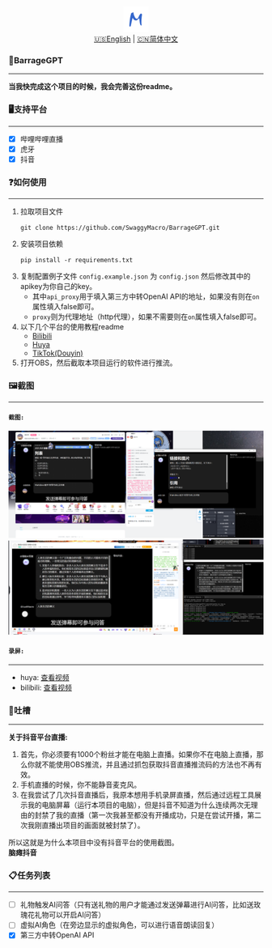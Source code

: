 <div align=center>
   <img src="Resources/Images/logo.png" width="50px" height="50px" alt="logo"/>
</div>
<div align=center>
   <a href="readme_en.md">🇺🇸English</a> | <a href="readme.md">🇨🇳简体中文</a>
</div>


### 🤖BarrageGPT
***
**当我快完成这个项目的时候，我会完善这份readme。**

### 🖥️支持平台
***
- [x] 哔哩哔哩直播
- [x] 虎牙
- [x] 抖音

### ❓如何使用
***
1. 拉取项目文件
   ```shell
   git clone https://github.com/SwaggyMacro/BarrageGPT.git
   ```
2. 安装项目依赖
   ```shell
   pip install -r requirements.txt
   ```
3. 复制配置例子文件 `config.example.json` 为 `config.json` 然后修改其中的apikey为你自己的key。
    - 其中`api_proxy`用于填入第三方中转OpenAI API的地址，如果没有则在`on`属性填入false即可。
    - `proxy`则为代理地址（http代理），如果不需要则在`on`属性填入false即可。
4. 以下几个平台的使用教程readme
    - [Bilibili](./Readme/readme_bilibili.md)
    - [Huya](./Readme/readme_huya.md)
    - [TikTok(Douyin)](./Readme/readme_tiktok.md)
5. 打开OBS，然后截取本项目运行的软件进行推流。

### 🖼️截图
***
#### `截图:`
![bilibili](https://raw.githubusercontent.com/SwaggyMacro/BarrageGPT/master/Screenshots/Pictures/bilibili.png)
![huya](https://raw.githubusercontent.com/SwaggyMacro/BarrageGPT/master/Screenshots/Pictures/huya.png)

#### `录屏:`
***
- huya: [查看视频](https://raw.githubusercontent.com/SwaggyMacro/BarrageGPT/master/Screenshots/Videos/huya.mp4)
- bilibili: [查看视频](https://raw.githubusercontent.com/SwaggyMacro/BarrageGPT/master/Screenshots/Videos/bilibili.mp4)

### 🤬吐槽
***
**关于抖音平台直播:**

1. 首先，你必须要有1000个粉丝才能在电脑上直播。如果你不在电脑上直播，那么你就不能使用OBS推流，并且通过抓包获取抖音直播推流码的方法也不再有效。
2. 手机直播的时候，你不能静音麦克风。
3. 在我尝试了几次抖音直播后，我原本想用手机录屏直播，然后通过远程工具展示我的电脑屏幕（运行本项目的电脑），但是抖音不知道为什么连续两次无理由的封禁了我的直播（第一次我甚至都没有开播成功，只是在尝试开播，第二次我刚直播出项目的画面就被封禁了）。

所以这就是为什么本项目中没有抖音平台的使用截图。  
**脑瘫抖音**

### 📋任务列表
***
- [ ] 礼物触发AI问答（只有送礼物的用户才能通过发送弹幕进行AI问答，比如送玫瑰花礼物可以开启AI问答）
- [ ] 虚拟AI角色（在旁边显示的虚拟角色，可以进行语音朗读回复）
- [x] 第三方中转OpenAI API
